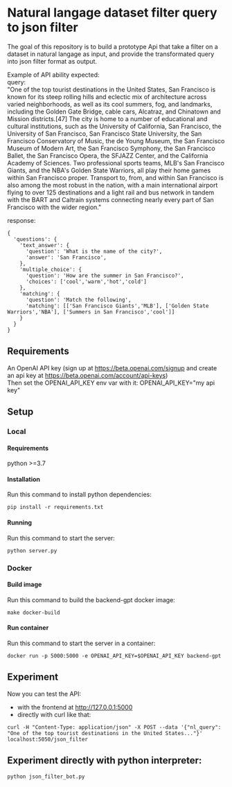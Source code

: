 # Natural langage dataset filter query to json filter
The goal of this repository is to build a prototype Api that take a filter on a dataset in natural langage as input, and provide the transformated query into json filter format as output.

Example of API ability expected: <br>
query: <br>
"One of the top tourist destinations in the United States, San Francisco is known for its steep rolling hills and eclectic mix of architecture across varied neighborhoods, as well as its cool summers, fog, and landmarks, including the Golden Gate Bridge, cable cars, Alcatraz, and Chinatown and Mission districts.[47] The city is home to a number of educational and cultural institutions, such as the University of California, San Francisco, the University of San Francisco, San Francisco State University, the San Francisco Conservatory of Music, the de Young Museum, the San Francisco Museum of Modern Art, the San Francisco Symphony, the San Francisco Ballet, the San Francisco Opera, the SFJAZZ Center, and the California Academy of Sciences. Two professional sports teams, MLB\'s San Francisco Giants, and the NBA\'s Golden State Warriors, all play their home games within San Francisco proper. Transport to, from, and within San Francisco is also among the most robust in the nation, with a main international airport flying to over 125 destinations and a light rail and bus network in tandem with the BART and Caltrain systems connecting nearly every part of San Francisco with the wider region." <br>

response: <br>
```
{
  'questions': {
    'text_answer': {
      'question': 'What is the name of the city?',
      'answer': 'San Francisco',
    }, 
    'multiple_choice': {
      'question': 'How are the summer in San Francisco?',
      'choices': ['cool','warm','hot','cold']
    },
    'matching': {
      'question': 'Match the following',
      'matching': [['San Francisco Giants','MLB'], ['Golden State Warriors','NBA'], ['Summers in San Francisco','cool']]
    }
  }
}
```

## Requirements
An OpenAI API key (sign up at https://beta.openai.com/signup and create an api key at https://beta.openai.com/account/api-keys) <br>
Then set the OPENAI_API_KEY env var with it: OPENAI_API_KEY="my api key"

## Setup
### Local
#### Requirements
python >=3.7
#### Installation
Run this command to install python dependencies:
```
pip install -r requirements.txt
```

#### Running
Run this command to start the server:
```
python server.py
```

### Docker
#### Build image
Run this command to build the backend-gpt docker image:
```
make docker-build
```

#### Run container
Run this command to start the server in a container:
```
docker run -p 5000:5000 -e OPENAI_API_KEY=$OPENAI_API_KEY backend-gpt
```

## Experiment
Now you can test the API:
- with the frontend at http://127.0.0.1:5000
- directly with curl like that:
```
curl -H "Content-Type: application/json" -X POST --data '{"nl_query": "One of the top tourist destinations in the United States..."}' localhost:5050/json_filter
```

## Experiment directly with python interpreter:
```
python json_filter_bot.py
```
